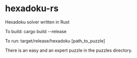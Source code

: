 # hexadoku-rs
Hexadoku solver written in Rust

To build:
    cargo build --release

To run:
    target/release/hexadoku [path_to_puzzle]

There is an easy and an expert puzzle in the puzzles directory.
